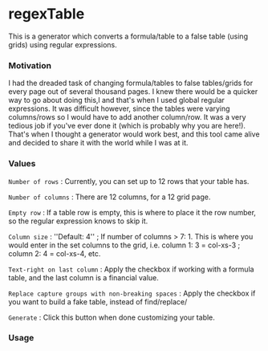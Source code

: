 # regexTable
This is a generator which converts a formula/table to a false table (using grids) using regular expressions.

### Motivation
I had the dreaded task of changing formula/tables to false tables/grids for every page out of several thousand pages. I knew there would be a quicker way to go about doing this,l and that's when I used global regular expressions. It was difficult however, since the tables were varying columns/rows so I would have to add another column/row. It was a very tedious job if you've ever done it (which is probably why you are here!). That's when I thought a generator would work best, and this tool came alive and decided to share it with the world while I was at it.

### Values
`Number of rows` : Currently, you can set up to 12 rows that your table has.

`Number of columns` : There are 12 columns, for a 12 grid page.

`Empty row` : If a table row is empty, this is where to place it the row number, so the regular expression knows to skip it.

`Column size` : 
''Default: 4'' ; If number of columns > 7: 1. This is where you would enter in the set columns to the grid, i.e. column 1: 3 = col-xs-3 ; column 2: 4 = col-xs-4, etc.

`Text-right on last column` : Apply the checkbox if working with a formula table, and the last column is a financial value.

`Replace capture groups with non-breaking spaces` : Apply the checkbox if you want to build a fake table, instead of find/replace/

`Generate` : Click this button when done customizing your table.

### Usage
